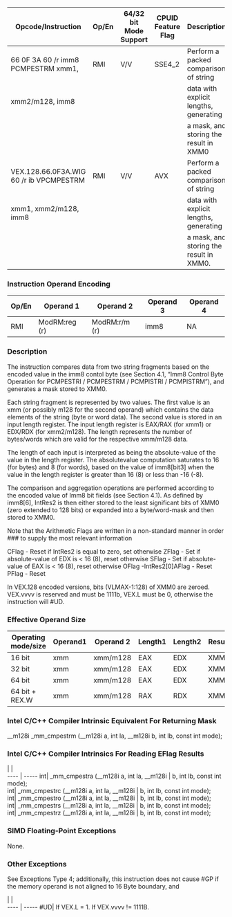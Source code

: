 
 Opcode/Instruction                     | Op/En| 64/32 bit Mode Support| CPUID Feature Flag| Description                            
 ---  | --- | --- | --- | ---
 66 0F 3A 60 /r imm8 PCMPESTRM xmm1,    | RMI  | V/V                   | SSE4_2            | Perform a packed comparison of string  
 xmm2/m128, imm8                        |      |                       |                   | data with explicit lengths, generating 
                                        |      |                       |                   | a mask, and storing the result in XMM0 
 VEX.128.66.0F3A.WIG 60 /r ib VPCMPESTRM| RMI  | V/V                   | AVX               | Perform a packed comparison of string  
 xmm1, xmm2/m128, imm8                  |      |                       |                   | data with explicit lengths, generating 
                                        |      |                       |                   | a mask, and storing the result in XMM0.

### Instruction Operand Encoding
 Op/En| Operand 1    | Operand 2    | Operand 3| Operand 4
 ---  | --- | --- | --- | ---
 RMI  | ModRM:reg (r)| ModRM:r/m (r)| imm8     | NA       

### Description
The instruction compares data from two string fragments based on the encoded
value in the imm8 contol byte (see Section 4.1, “Imm8 Control Byte Operation
for PCMPESTRI / PCMPESTRM / PCMPISTRI / PCMPISTRM”), and generates a mask stored
to XMM0.

Each string fragment is represented by two values. The first value is an xmm
(or possibly m128 for the second operand) which contains the data elements of
the string (byte or word data). The second value is stored in an input length
register. The input length register is EAX/RAX (for xmm1) or EDX/RDX (for xmm2/m128).
The length represents the number of bytes/words which are valid for the respective
xmm/m128 data.

The length of each input is interpreted as being the absolute-value of the value
in the length register. The absolutevalue computation saturates to 16 (for bytes)
and 8 (for words), based on the value of imm8[bit3] when the value in the length
register is greater than 16 (8) or less than -16 (-8).

The comparison and aggregation operations are performed according to the encoded
value of Imm8 bit fields (see Section 4.1). As defined by imm8[6], IntRes2 is
then either stored to the least significant bits of XMM0 (zero extended to 128
bits) or expanded into a byte/word-mask and then stored to XMM0.

<aside class="notification">
Note that the Arithmetic Flags are written in a non-standard manner in order
### to supply the most relevant information
</aside>

CFlag - Reset if IntRes2 is equal to zero, set otherwise ZFlag - Set if absolute-value
of EDX is < 16 (8), reset otherwise SFlag - Set if absolute-value of EAX is
< 16 (8), reset otherwise OFlag -IntRes2[0]AFlag - Reset PFlag - Reset

<aside class="notification">
In VEX.128 encoded versions, bits (VLMAX-1:128) of XMM0 are zeroed. VEX.vvvv
is reserved and must be 1111b, VEX.L must be 0, otherwise the instruction will
#UD.
</aside>


### Effective Operand Size
 Operating mode/size| Operand1| Operand 2| Length1| Length2| Result
 ---  | --- | --- | --- | --- | ---
 16 bit             | xmm     | xmm/m128 | EAX    | EDX    | XMM0  
 32 bit             | xmm     | xmm/m128 | EAX    | EDX    | XMM0  
 64 bit             | xmm     | xmm/m128 | EAX    | EDX    | XMM0  
 64 bit + REX.W     | xmm     | xmm/m128 | RAX    | RDX    | XMM0  

### Intel C/C++ Compiler Intrinsic Equivalent For Returning Mask
__m128i _mm_cmpestrm (__m128i a, int la, __m128i b, int lb, const int mode);


### Intel C/C++ Compiler Intrinsics For Reading EFlag Results
   | |  
---- | -----
 int| _mm_cmpestra (__m128i a, int la, __m128i
    | b, int lb, const int mode);             
 int| _mm_cmpestrc (__m128i a, int la, __m128i
    | b, int lb, const int mode);             
 int| _mm_cmpestro (__m128i a, int la, __m128i
    | b, int lb, const int mode);             
 int| _mm_cmpestrs (__m128i a, int la, __m128i
    | b, int lb, const int mode);             
 int| _mm_cmpestrz (__m128i a, int la, __m128i
    | b, int lb, const int mode);             

### SIMD Floating-Point Exceptions
None.


### Other Exceptions
See Exceptions Type 4; additionally, this instruction does not cause #GP if
the memory operand is not aligned to 16 Byte boundary, and

   | |  
---- | -----
 #UD| If VEX.L = 1. If VEX.vvvv != 1111B.

